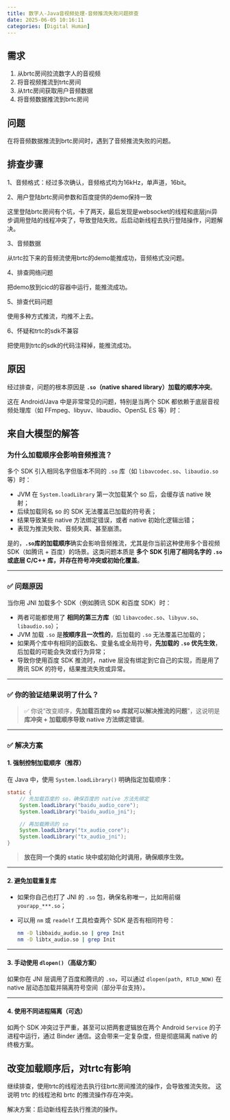 ```yaml
---
title: 数字人-Java音视频处理-音频推流失败问题排查
date: 2025-06-05 10:16:11
categories: [Digital Human]
---
```


## 需求
1. 从brtc房间拉流数字人的音视频
2. 将音视频推流到trtc房间
3. 从trtc房间获取用户音频数据
4. 将音频数据推流到brtc房间

## 问题
在将音频数据推流到brtc房间时，遇到了音频推流失败的问题。

## 排查步骤

1、音频格式：经过多次确认，音频格式均为16kHz，单声道，16bit。

2、用户登陆brtc房间参数和百度提供的demo保持一致

这里登陆brtc房间有个坑，卡了两天，最后发现是websocket的线程和底层jni异步调用登陆的线程冲突了，导致登陆失败。后启动新线程去执行登陆操作，问题解决。

3、音频数据

从trtc拉下来的音频流使用brtc的demo能推成功，音频格式没问题。

4、排查网络问题

把demo放到cicd的容器中运行，能推流成功。

5、排查代码问题

使用多种方式推流，均推不上去。

6、怀疑和trtc的sdk不兼容

把使用到trtc的sdk的代码注释掉，能推流成功。

## 原因
经过排查，问题的根本原因是 **`.so`（native shared library）加载的顺序冲突**。

这在 Android/Java 中是非常常见的问题，特别是当两个 SDK 都依赖于底层音视频处理库（如 FFmpeg、libyuv、libaudio、OpenSL ES 等）时：

## 来自大模型的解答

### 为什么加载顺序会影响音频推流？

多个 SDK 引入相同名字但版本不同的 `.so` 库（如 `libavcodec.so`、`libaudio.so` 等）时：

* JVM 在 `System.loadLibrary` 第一次加载某个 so 后，会缓存该 native 映射；
* 后续加载同名 so 的 SDK 无法覆盖已加载的符号表；
* 结果导致某些 native 方法绑定错误，或者 native 初始化逻辑出错；
* 表现为推流失败、音频失真、甚至崩溃。

是的，**`.so`库的加载顺序**确实会影响音频推流，尤其是你当前这种使用多个音视频 SDK（如腾讯 + 百度）的场景。这类问题本质是 **多个 SDK 引用了相同名字的 `.so` 或底层 C/C++ 库，并存在符号冲突或初始化覆盖**。

---

### ✅ **问题原因**

当你用 JNI 加载多个 SDK（例如腾讯 SDK 和百度 SDK）时：

* 两者可能都使用了 **相同的第三方库**（如 `libavcodec.so`、`libyuv.so`、`libaudio.so`）；
* JVM 加载 `.so` 是**按顺序且一次性的**，后加载的 `.so` 无法覆盖已加载的；
* 如果两个库中有相同的函数名、变量名或全局符号，**先加载的 `.so` 优先生效**，后加载的可能会失效或行为异常；
* 导致你使用百度 SDK 推流时，native 层没有绑定到它自己的实现，而是用了腾讯 SDK 的符号，结果推流失败或异常。

---

### ✅ **你的验证结果说明了什么？**

> ✅ 你说“改变顺序，**先加载百度的 so 库就可以解决推流的问题**”，这说明是**库冲突 + 加载顺序导致 native 方法绑定错误**。

---

### ✅ **解决方案**

#### 1. **强制控制加载顺序（推荐）**

在 Java 中，使用 `System.loadLibrary()` 明确指定加载顺序：

```java
static {
    // 先加载百度的 so，确保百度的 native 方法先绑定
    System.loadLibrary("baidu_audio_core");
    System.loadLibrary("baidu_audio_jni");

    // 再加载腾讯的 so
    System.loadLibrary("tx_audio_core");
    System.loadLibrary("tx_audio_jni");
}
```

> **放在同一个类的 static 块中或初始化时调用，确保顺序生效。**

---

#### 2. **避免加载重复库**

* 如果你自己也打了 JNI 的 `.so` 包，确保名称唯一，比如用前缀 `yourapp_***.so`；
* 可以用 `nm` 或 `readelf` 工具检查两个 SDK 是否有相同符号：

  ```bash
  nm -D libbaidu_audio.so | grep Init
  nm -D libtx_audio.so | grep Init
  ```

---

#### 3. **手动使用 `dlopen()`（高级方案）**

如果你在 JNI 层调用了百度和腾讯的 `.so`，可以通过 `dlopen(path, RTLD_NOW)` 在 native 层动态加载并隔离符号空间（部分平台支持）。

---

#### 4. **使用不同进程隔离（可选）**

如两个 SDK 冲突过于严重，甚至可以把两套逻辑放在两个 Android `Service` 的子进程中运行，通过 Binder 通信。这会带来一定复杂度，但是彻底隔离 native 的终极方案。

## 改变加载顺序后，对trtc有影响

继续排查，使用trtc的线程池去执行往brtc房间推流的操作，会导致推流失败。
这说明 trtc 的线程池和 brtc 的推流操作存在冲突。

解决方案：启动新线程去执行推流的操作。